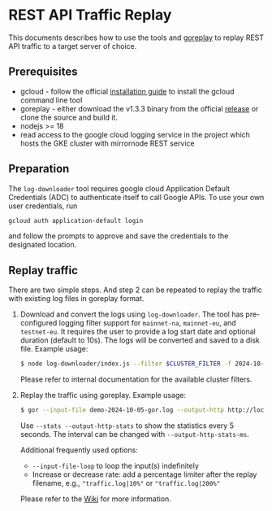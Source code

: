 # REST API Traffic Replay

This documents describes how to use the tools and [goreplay](https://github.com/buger/goreplay) to replay REST API
traffic to a target server of choice.

## Prerequisites

- gcloud - follow the official [installation guide](https://cloud.google.com/sdk/docs/install) to install the gcloud
  command line tool
- goreplay - either download the v1.3.3 binary from the official [release](https://github.com/buger/goreplay/releases/tag/1.3.3)
  or clone the source and build it.
- nodejs >= 18
- read access to the google cloud logging service in the project which hosts the GKE cluster with mirrornode REST
  service

## Preparation

The `log-downloader` tool requires google cloud Application Default Credentials (ADC) to authenticate itself to call
Google APIs. To use your own user credentials, run

```bash
gcloud auth application-default login
```

and follow the prompts to approve and save the credentials to the designated location.

## Replay traffic

There are two simple steps. And step 2 can be repeated to replay the traffic with existing log files in goreplay format.

1. Download and convert the logs using `log-downloader`. The tool has pre-configured logging filter support for
   `mainnet-na`, `mainnet-eu`, and `testnet-eu`. It requires the user to provide a log start date and optional duration
   (default to 10s). The logs will be converted and saved to a disk file. Example usage:

   ```bash
   $ node log-downloader/index.js --filter $CLUSTER_FILTER -f 2024-10-05T00:00:00Z -d 10m -o demo-2024-10-05-gor.log -p demo-project
   ```

   Please refer to internal documentation for the available cluster filters.

2. Replay the traffic using goreplay. Example usage:
   ```bash
   $ gor --input-file demo-2024-10-05-gor.log --output-http http://localhost:8080
   ```

   Use `--stats --output-http-stats` to show the statistics every 5 seconds. The interval can be changed with
   `--output-http-stats-ms`.
   
   Additional frequently used options:
   
   - `--input-file-loop` to loop the input(s) indefinitely
   - Increase or decrease rate: add a percentage limiter after the replay filename, e.g., `"traffic.log|10%"` or
     `"traffic.log|200%"`

   Please refer to the [Wiki](https://github.com/buger/goreplay/wiki) for more information.